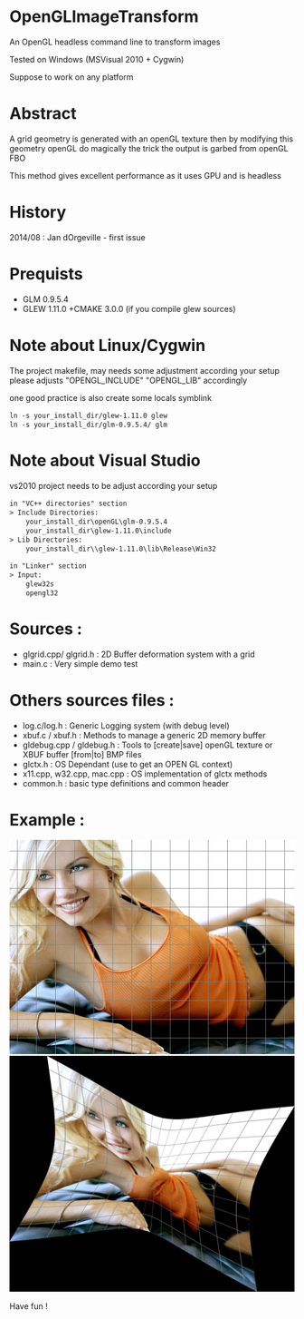 OpenGLImageTransform
====================

An OpenGL headless command line to transform images

Tested on Windows (MSVisual 2010 + Cygwin)

Suppose to work on any platform

Abstract
========

A grid geometry is generated with an openGL texture
then by modifying this geometry openGL do magically the trick
the output is garbed from openGL FBO

This method gives excellent performance as it uses GPU and is headless


History
=======

2014/08 : Jan dOrgeville - first issue

Prequists
==========

- GLM 0.9.5.4
- GLEW 1.11.0   +CMAKE 3.0.0 (if you compile glew sources)

Note about Linux/Cygwin
=======================

The project makefile, may needs some adjustment according your setup
please adjusts "OPENGL_INCLUDE" "OPENGL_LIB" accordingly

one good practice is also create some locals symblink
```
ln -s your_install_dir/glew-1.11.0 glew
ln -s your_install_dir/glm-0.9.5.4/ glm
```

Note about Visual Studio
=========================

vs2010 project needs to be adjust according your setup
```
in "VC++ directories" section
> Include Directories:
    your_install_dir\openGL\glm-0.9.5.4
    your_install_dir\glew-1.11.0\include
> Lib Directories:
	your_install_dir\\glew-1.11.0\lib\Release\Win32
```

```
in "Linker" section
> Input:
	glew32s 
	opengl32
```
	
Sources :
=========
* glgrid.cpp/ glgrid.h    : 2D Buffer deformation system with a grid
* main.c                  : Very simple demo test


# Others sources files :
* log.c/log.h               : Generic Logging system (with debug level)
* xbuf.c / xbuf.h           : Methods to manage a generic 2D memory buffer
* gldebug.cpp / gldebug.h   : Tools to [create|save] openGL texture or XBUF buffer [from|to] BMP files
* glctx.h                   : OS Dependant (use to get an OPEN GL context)
* x11.cpp, w32.cpp, mac.cpp	: OS implementation of glctx methods
* common.h                  : basic type definitions and common header

Example :
=========

![Source Image](/image.bmp)
![Output Image](/result.bmp)

Have fun !



